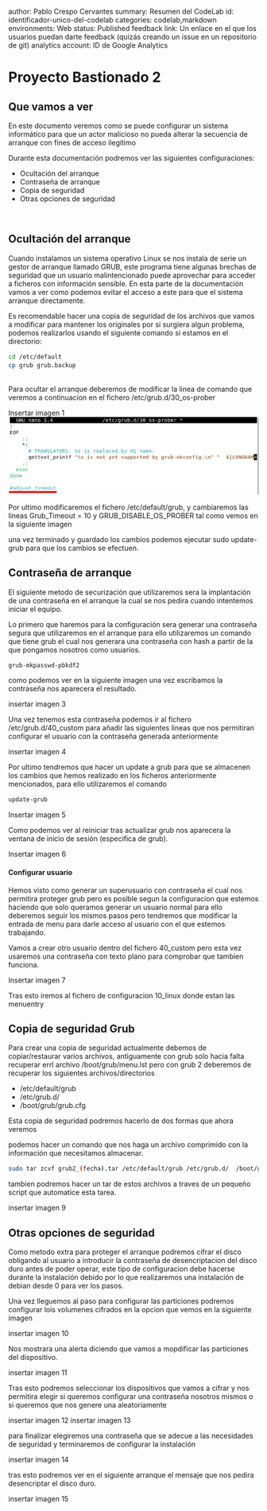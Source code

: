 author: Pablo Crespo Cervantes
summary: Resumen del CodeLab 
id: identificador-unico-del-codelab 
categories: codelab,markdown 
environments: Web 
status: Published 
feedback link: Un enlace en el que los usuarios puedan darte feedback (quizás creando un issue en un repositorio de git) 
analytics account: ID de Google Analytics
 

# Proyecto Bastionado 2

## Que vamos a ver

En este documento veremos como se puede configurar un sistema informático para que un actor malicioso no pueda alterar la secuencia de arranque con fines de acceso ilegítimo

Durante esta documentación podremos ver las siguientes configuraciones:

- Ocultación del arranque
- Contraseña de arranque 
- Copia de seguridad
- Otras opciones de seguridad

</ul>

<br>

## Ocultación del arranque

Cuando instalamos un sistema operativo Linux se nos instala de serie un gestor de arranque llamado GRUB, este programa tiene algunas brechas de seguridad que un usuario malintencionado puede aprovechar para acceder a ficheros con información sensible. En esta parte de la documentación vamos a ver como podemos evitar el acceso a este para que el sistema arranque directamente.

Es recomendable hacer una copia de seguridad de los archivos que vamos a modificar para mantener los originales por si surgiera algun problema, podemos realizarlos usando el siguiente comando si estamos en el directorio: 
<br>
```sh
cd /etc/default
cp grub grub.backup
```
<br>
Para ocultar el arranque deberemos de modificar la linea de comando que veremos a continuacion en el fichero /etc/grub.d/30_os-prober

Insertar imagen 1
![imagen1](./img/imagengrub1.png)

Por ultimo modificaremos el fichero /etc/default/grub, y cambiaremos las lineas Grub_Timeout = 10 y  GRUB_DISABLE_OS_PROBER tal como vemos en la siguiente imagen


una vez terminado y guardado los cambios podemos ejecutar sudo update-grub para que los cambios se efectuen.

## Contraseña de arranque

El siguiente metodo de securización que utilizaremos sera la implantación de una contraseña en el arranque la cual se nos pedira cuando intentemos iniciar el equipo.

Lo primero que haremos para la configuración sera generar una contraseña segura que utilizaremos en el arranque para ello utilizaremos un comando que tiene grub el cual nos generara una contraseña con hash a partir de la que pongamos nosotros como usuarios.

```sh
grub-mkpasswd-pbkdf2
```

como podemos ver en la siguiente imagen una vez escribamos la contraseña nos aparecera el resultado.

insertar imagen 3

Una vez tenemos esta contraseña podemos ir al fichero /etc/grub.d/40_custom para añadir las siguientes lineas que nos permitiran configurar el usuario con la contraseña generada anteriormente

insertar imagen 4

Por ultimo tendremos que hacer un update a grub para que se almacenen los cambios que hemos realizado en los ficheros anteriormente mencionados, para ello utilizaremos el comando

```sh
update-grub
```
Insertar imagen 5

Como podemos ver al reiniciar tras actualizar grub nos aparecera la ventana de inicio de sesión (especifica de grub).

Insertar imagen 6

#### Configurar usuario

Hemos visto como generar un superusuario con contraseña el cual nos permitira proteger grub pero es posible segun la configuracion que estemos haciendo que solo queramos generar un usuario normal para ello deberemos seguir los mismos pasos pero tendremos que modificar la entrada de menu para darle acceso al usuario con el que estemos trabajando.

Vamos a crear otro usuario dentro del fichero 40_custom pero esta vez usaremos una contraseña con texto plano para comprobar que tambien funciona.

Insertar imagen 7

Tras esto iremos al fichero de configuracion 10_linux donde estan las menuentry 

## Copia de seguridad Grub

Para crear una copia de seguridad actualmente debemos de copiar/restaurar varios archivos, antiguamente con grub solo hacia falta recuperar errl archivo /boot/grub/menu.lst pero con grub 2 deberemos de recuperar los siguientes archivos/directorios

- /etc/default/grub
- /etc/grub.d/
- /boot/grub/grub.cfg

Esta copia de seguridad podremos hacerlo de dos formas que ahora veremos

podemos hacer un comando que nos haga un archivo comprimido con la información que necesitamos almacenar.

```sh
sudo tar zcvf grub2_(fecha).tar /etc/default/grub /etc/grub.d/  /boot/grub/grub.cfg
```

tambien podremos hacer un tar de estos archivos a traves de un pequeño script que automatice esta tarea.

insertar imagen 9

## Otras opciones de seguridad

Como metodo extra para proteger el arranque podremos cifrar el disco obligando al usuario a introducir la contraseña de desencriptacion del disco duro antes de poder operar, este tipo de configuracion debe hacerse durante la instalación debido por lo que realizaremos una instalación de debian desde 0 para ver los pasos.

Una vez lleguemos al paso para configurar las particiones podremos configurar lois volumenes cifrados en la opcion que vemos en la siguiente imagen

insertar imagen 10

Nos mostrara una alerta diciendo que vamos a mopdificar las particiones del dispositivo.

insertar imagen 11

Tras esto podremos seleccionar los dispositivos que vamos a cifrar y nos permitira elegir si queremos configurar una contraseña nosotros mismos o si queremos que nos genere una aleatoriamente

insertar imagen 12 insertar imagen 13

para finalizar elegiremos una contraseña que se adecue a las necesidades de seguridad y terminaremos de configurar la instalación

insertar imagen 14

tras esto podremos ver en el siguiente arranque el mensaje que nos pedira desencriptar el disco duro.

insertar imagen 15